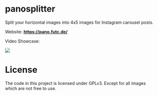 # panosplitter

Split your horizontal images into 4x5 images for Instagram carousel posts.

Website: **https://pano.futc.de/**

Video Showcase: 

[![](https://img.youtube.com/vi/nxADAKlvuRI/0.jpg)](https://www.youtube.com/watch?v=nxADAKlvuRI)

# License
The code in this project is licensed under GPLv3. Except for all images which are not free to use.
